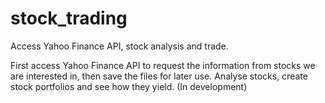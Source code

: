 # stock_trading
Access Yahoo Finance API, stock analysis and trade.

First access Yahoo Finance API to request the information from stocks we are interested in, then save the files for later use. Analyse stocks, create stock portfolios and see how they yield. (In development)